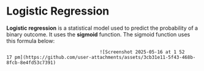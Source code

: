 # Logistic Regression

**Logistic regression** is a statistical model used to predict the probability of a binary outcome. It uses the **sigmoid** function. The sigmoid function uses this formula below: 




                         
      
                                      ![Screenshot 2025-05-16 at 1 52 17 pm](https://github.com/user-attachments/assets/3cb31e11-5f43-468b-8fcb-8e4fd53c7391)

